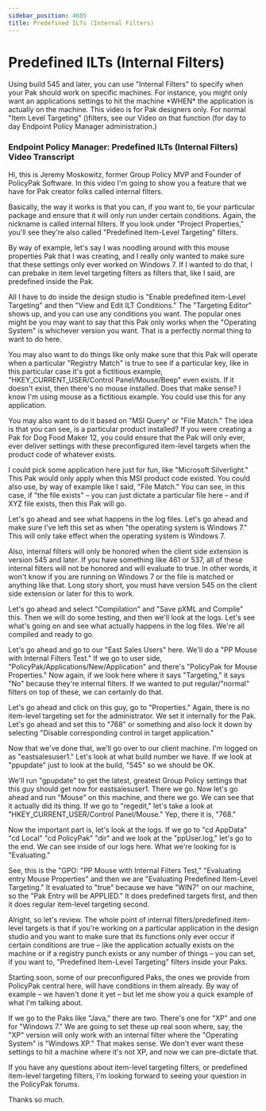 ```yaml
---
sidebar_position: 4605
title: Predefined ILTs (Internal Filters)
---
```


# Predefined ILTs (Internal Filters)

Using build 545 and later, you can use "Internal Filters" to specify when your Pak should work on specific machines. For instance, you might only want an applications settings to hit the machine \*WHEN\* the application is actually on the machine. This video is for Pak designers only. For normal "Item Level Targeting" ()filters, see our Video on that function (for day to day Endpoint Policy Manager administration.)

### Endpoint Policy Manager: Predefined ILTs (Internal Filters) Video Transcript

Hi, this is Jeremy Moskowitz, former Group Policy MVP and Founder of PolicyPak Software. In this video I'm going to show you a feature that we have for Pak creator folks called internal filters.

Basically, the way it works is that you can, if you want to, tie your particular package and ensure that it will only run under certain conditions. Again, the nickname is called internal filters. If you look under "Project Properties," you'll see they're also called "Predefined Item-Level Targeting" filters.

By way of example, let's say I was noodling around with this mouse properties Pak that I was creating, and I really only wanted to make sure that these settings only ever worked on Windows 7. If I wanted to do that, I can prebake in item level targeting filters as filters that, like I said, are predefined inside the Pak.

All I have to do inside the design studio is "Enable predefined item-Level Targeting" and then "View and Edit ILT Conditions." The "Targeting Editor" shows up, and you can use any conditions you want. The popular ones might be you may want to say that this Pak only works when the "Operating System" is whichever version you want. That is a perfectly normal thing to want to do here.

You may also want to do things like only make sure that this Pak will operate when a particular "Registry Match" is true to see if a particular key, like in this particular case it's got a fictitious example, "HKEY\_CURRENT\_USER/Control Panel/Mouse/Beep" even exists. If it doesn't exist, then there's no mouse installed. Does that make sense? I know I'm using mouse as a fictitious example. You could use this for any application.

You may also want to do it based on "MSI Query" or "File Match." The idea is that you can see, is a particular product installed? If you were creating a Pak for Dog Food Maker 12, you could ensure that the Pak will only ever, ever deliver settings with these preconfigured item-level targets when the product code of whatever exists.

I could pick some application here just for fun, like "Microsoft Silverlight." This Pak would only apply when this MSI product code existed. You could also use, by way of example like I said, "File Match." You can see, in this case, if "the file exists" – you can just dictate a particular file here – and if XYZ file exists, then this Pak will go.

Let's go ahead and see what happens in the log files. Let's go ahead and make sure I've left this set as when "the operating system is Windows 7." This will only take effect when the operating system is Windows 7.

Also, internal filters will only be honored when the client side extension is version 545 and later. If you have something like 461 or 537, all of these internal filters will not be honored and will evaluate to true. In other words, it won't know if you are running on Windows 7 or the file is matched or anything like that. Long story short, you must have version 545 on the client side extension or later for this to work.

Let's go ahead and select "Compilation" and "Save pXML and Compile" this. Then we will do some testing, and then we'll look at the logs. Let's see what's going on and see what actually happens in the log files. We're all compiled and ready to go.

Let's go ahead and go to our "East Sales Users" here. We'll do a "PP Mouse with Internal Filters Test." If we go to user side, "PolicyPak/Applications/New/Application" and there's "PolicyPak for Mouse Properties." Now again, if we look here where it says "Targeting," it says "No" because they're internal filters. If we wanted to put regular/"normal" filters on top of these, we can certainly do that.

Let's go ahead and click on this guy, go to "Properties." Again, there is no item-level targeting set for the administrator. We set it internally for the Pak. Let's go ahead and set this to "768" or something and also lock it down by selecting "Disable corresponding control in target application."

Now that we've done that, we'll go over to our client machine. I'm logged on as "eastsalesuser1." Let's look at what build number we have. If we look at "ppupdate" just to look at the build, "545" so we should be OK.

We'll run "gpupdate" to get the latest, greatest Group Policy settings that this guy should get now for eastsalesuser1. There we go. Now let's go ahead and run "Mouse" on this machine, and there we go. We can see that it actually did its thing. If we go to "regedit," let's take a look at "HKEY\_CURRENT\_USER/Control Panel/Mouse." Yep, there it is, "768."

Now the important part is, let's look at the logs. If we go to "cd AppData" "cd Local" "cd PolicyPak" "dir" and we look at the "ppUser.log," let's go to the end. We can see inside of our logs here. What we're looking for is "Evaluating."

See, this is the "GPO: "PP Mouse with Internal Filters Test," "Evaluating entry Mouse Properties" and then we are "Evaluating Predefined Item-Level Targeting." It evaluated to "true" because we have "WIN7" on our machine, so the "Pak Entry will be APPLIED." It does predefined targets first, and then it does regular item-level targeting second.

Alright, so let's review. The whole point of internal filters/predefined item-level targets is that if you're working on a particular application in the design studio and you want to make sure that its functions only ever occur if certain conditions are true – like the application actually exists on the machine or if a registry punch exists or any number of things – you can set, if you want to, "Predefined Item-Level Targeting" filters inside your Paks.

Starting soon, some of our preconfigured Paks, the ones we provide from PolicyPak central here, will have conditions in them already. By way of example – we haven't done it yet – but let me show you a quick example of what I'm talking about.

If we go to the Paks like "Java," there are two. There's one for "XP" and one for "Windows 7." We are going to set these up real soon where, say, the "XP" version will only work with an internal filter where the "Operating System" is "Windows XP." That makes sense. We don't ever want these settings to hit a machine where it's not XP, and now we can pre-dictate that.

If you have any questions about item-level targeting filters, or predefined item-level targeting filters, I'm looking forward to seeing your question in the PolicyPak forums.

Thanks so much.